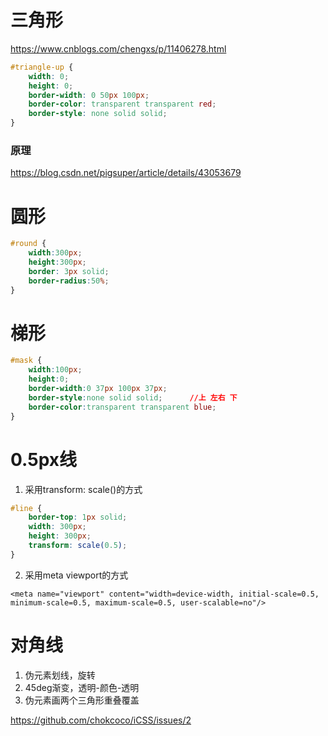 # 三角形

https://www.cnblogs.com/chengxs/p/11406278.html

```css
#triangle-up {
    width: 0;
    height: 0;
    border-width: 0 50px 100px;
    border-color: transparent transparent red;
    border-style: none solid solid;
}
```

### 原理

https://blog.csdn.net/pigsuper/article/details/43053679





# 圆形

```css
#round {
    width:300px;
    height:300px;
    border: 3px solid;
    border-radius:50%;
}
```





# 梯形

```css
#mask {
    width:100px;
    height:0;
    border-width:0 37px 100px 37px;
    border-style:none solid solid;		//上 左右 下
    border-color:transparent transparent blue;
}
```





# 0.5px线

1. 采用transform: scale()的方式

```css
#line {
    border-top: 1px solid;
    width: 300px;
    height: 300px;
    transform: scale(0.5);
}
```

2. 采用meta viewport的方式

```
<meta name="viewport" content="width=device-width, initial-scale=0.5, minimum-scale=0.5, maximum-scale=0.5, user-scalable=no"/>
```



# 对角线

1. 伪元素划线，旋转
2. 45deg渐变，透明-颜色-透明
3. 伪元素画两个三角形重叠覆盖

https://github.com/chokcoco/iCSS/issues/2
